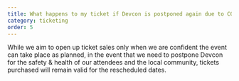 ```yaml
---
title: What happens to my ticket if Devcon is postponed again due to COVID restrictions?
category: ticketing
order: 5
---
```


While we aim to open up ticket sales only when we are confident the event can take place as planned, in the event that we need to postpone Devcon for the safety & health of our attendees and the local community, tickets purchased will remain valid for the rescheduled dates.
